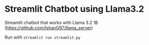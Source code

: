 # Streamlit Chatbot using Llama3.2

Streamlit chatbot that works with Llama 3.2 1B (https://github.com/IshanG97/llama_server)

Run with `streamlit run streamlit.py`
